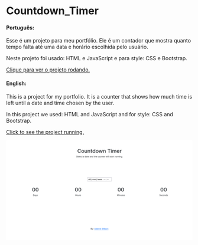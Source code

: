 # Countdown_Timer

<h4>Português:</h4>
<p>Esse é um projeto para meu portfólio. Ele é um contador que mostra quanto tempo falta até uma data e horário escolhida pelo usuário.</p>
<p>Neste projeto foi usado: HTML e JavaScript e para style: CSS e Bootstrap.</p>

[Clique para ver o projeto rodando.](https://ademirwilson.com/projects/countdown_timer/)

<h4>English:</h4>
<p>This is a project for my portfolio. It is a counter that shows how much time is left until a date and time chosen by the user.</p>
<p>In this project we used: HTML and JavaScript and for style: CSS and Bootstrap.</p>

[Click to see the project running.](https://ademirwilson.com/projects/countdown_timer/)

![site](./site.png)
